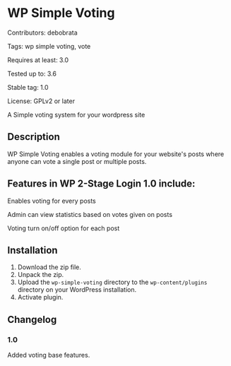 # WP Simple Voting

Contributors: debobrata

Tags: wp simple voting, vote

Requires at least: 3.0

Tested up to: 3.6

Stable tag: 1.0

License: GPLv2 or later


A Simple voting system for your wordpress site

## Description

WP Simple Voting enables a voting module for your website's posts where anyone can vote a single post or multiple posts.


## Features in WP 2-Stage Login 1.0 include:

Enables voting for every posts

Admin can view statistics based on votes given on posts

Voting turn on/off option for each post


## Installation

1. Download the zip file.
2. Unpack the zip.
3. Upload the `wp-simple-voting` directory to the `wp-content/plugins` directory on your WordPress installation.
4. Activate plugin.


## Changelog

### 1.0

Added voting base features.

